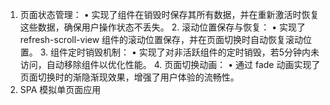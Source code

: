   
  
  1.	页面状态管理：
	•	实现了组件在销毁时保存其所有数据，并在重新激活时恢复这些数据，确保用户操作状态不丢失。
	2.	滚动位置保存与恢复：
	•	实现了 refresh-scroll-view 组件的滚动位置保存，并在页面切换时自动恢复滚动位置。
	3.	组件定时销毁机制：
	•	实现了对非活跃组件的定时销毁，若5分钟内未访问，自动移除组件以优化性能。
	4.	页面切换动画：
	•	通过 fade 动画实现了页面切换时的渐隐渐现效果，增强了用户体验的流畅性。
  6. SPA 模拟单页面应用